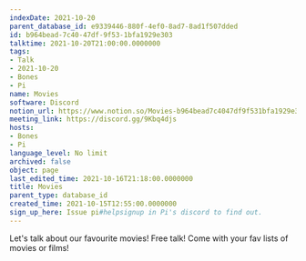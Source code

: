 ```yaml
---
indexDate: 2021-10-20
parent_database_id: e9339446-880f-4ef0-8ad7-8ad1f507dded
id: b964bead-7c40-47df-9f53-1bfa1929e303
talktime: 2021-10-20T21:00:00.0000000
tags:
- Talk
- 2021-10-20
- Bones
- Pi
name: Movies
software: Discord
notion_url: https://www.notion.so/Movies-b964bead7c4047df9f531bfa1929e303
meeting_link: https://discord.gg/9Kbq4djs
hosts:
- Bones
- Pi
language_level: No limit
archived: false
object: page
last_edited_time: 2021-10-16T21:18:00.0000000
title: Movies
parent_type: database_id
created_time: 2021-10-15T12:55:00.0000000
sign_up_here: Issue pi#helpsignup in Pi's discord to find out.
---
```


Let's talk about our favourite movies!
Free talk! Come with your fav lists of movies or films!


